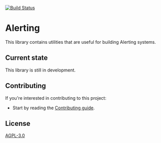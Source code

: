 [![Build Status](https://drone.grafana.net/api/badges/grafana/alerting/status.svg?ref=refs/heads/main)](https://drone.grafana.net/grafana/alerting)

# Alerting

This library contains utilities that are useful for building Alerting systems.

## Current state

This library is still in development.

## Contributing

If you're interested in contributing to this project:

- Start by reading the [Contributing guide](/CONTRIBUTING.md).

## License

[AGPL-3.0](https://github.com/davidfrickert/alerting/blob/main/LICENSE)